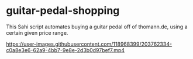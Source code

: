 # guitar-pedal-shopping
This Sahi script automates buying a guitar pedal off of thomann.de, using a certain given price range.


https://user-images.githubusercontent.com/118968399/203762334-c0a8e3e6-62a9-4bb7-9e8e-2d3b0d97bef7.mp4

